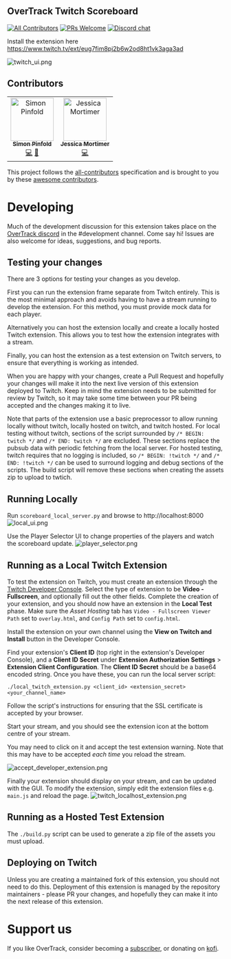 OverTrack Twitch Scoreboard
---

[![All Contributors](https://img.shields.io/badge/all_contributors-2-orange.svg?style=flat-square)](#contributors)
[![PRs Welcome](https://img.shields.io/badge/PRs-welcome-brightgreen.svg?style=flat-square)](http://makeapullrequest.com)
[![Discord chat](https://img.shields.io/badge/chat-on_discord-008080.svg?style=flat-square)](https://discord.gg/JywstAB)

Install the extension here
https://www.twitch.tv/ext/eug7fim8pj2b6w2od8ht1vk3aga3ad

![twitch_ui.png](https://raw.githubusercontent.com/overtrack-gg/overtrack-twitch-extension/readme-images/twitch_ui.png)

## Contributors
<!-- ALL-CONTRIBUTORS-LIST:START - Do not remove or modify this section -->
<!-- prettier-ignore -->
<table><tr><td align="center"><a href="https://github.com/synap5e"><img src="https://avatars0.githubusercontent.com/u/2515062?v=4" width="100px;" alt="Simon Pinfold"/><br /><sub><b>Simon Pinfold</b></sub></a><br /><a href="https://github.com/overtrack-gg/overtrack-twitch-extension/commits?author=synap5e" title="Code">💻</a> <a href="#design-synap5e" title="Design">🎨</a></td><td align="center"><a href="https://github.com/jess-sio"><img src="https://avatars3.githubusercontent.com/u/3945148?v=4" width="100px;" alt="Jessica Mortimer"/><br /><sub><b>Jessica Mortimer</b></sub></a><br /><a href="https://github.com/overtrack-gg/overtrack-twitch-extension/commits?author=jess-sio" title="Code">💻</a></td></tr></table>

<!-- ALL-CONTRIBUTORS-LIST:END -->

This project follows the [all-contributors](https://github.com/all-contributors/all-contributors) specification and is 
brought to you by these [awesome contributors](./CONTRIBUTORS.md).

# Developing

Much of the development discussion for this extension takes place on the [OverTrack discord](https://discord.gg/JywstAB) in the #development channel.
Come say hi!
Issues are also welcome for ideas, suggestions, and bug reports.

## Testing your changes
There are 3 options for testing your changes as you develop.

First you can run the extension frame separate from Twitch entirely. 
This is the most minimal approach and avoids having to have a stream running to develop the extension.
For this method, you must provide mock data for each player.

Alternatively you can host the extension locally and create a locally hosted Twitch extension.
This allows you to test how the extension integrates with a stream.

Finally, you can host the extension as a test extension on Twitch servers, to ensure that everything is working as intended.

When you are happy with your changes, create a Pull Request and hopefully your changes will make it into the next 
live version of this extension deployed to Twitch. Keep in mind the extension needs to be submitted for review by
Twitch, so it may take some time between your PR being accepted and the changes making it to live.

Note that parts of the extension use a basic preprocessor to allow running locally without twitch, locally hosted on twitch, and twitch hosted.
For local testing without twitch, sections of the script surrounded by
`/* BEGIN: twitch */` and `/* END: twitch */` are excluded. These sections replace the pubsub data with periodic fetching from the local server.
For hosted testing, twitch requires that no logging is included, so `/* BEGIN: !twitch */` and `/* END: !twitch */` can be used to surround 
logging and debug sections of the scripts. The build script will remove these sections when creating the assets zip to upload to twtich.

## Running Locally

Run `scoreboard_local_server.py` and browse to http://localhost:8000
![local_ui.png](https://raw.githubusercontent.com/overtrack-gg/overtrack-twitch-extension/readme-images/local_ui.png)

Use the Player Selector UI to change properties of the players and watch the scoreboard update.
![player_selector.png](https://raw.githubusercontent.com/overtrack-gg/overtrack-twitch-extension/readme-images/player_selector.png)


## Running as a Local Twitch Extension

To test the extension on Twitch, you must create an extension through the [Twitch Developer Console](https://dev.twitch.tv/console).
Select the type of extension to be **Video - Fullscreen**, and optionally fill out the other fields. 
Complete the creation of your extension, and you should now have an extension in the **Local Test** phase.
Make sure the *Asset Hosting* tab has `Video - Fullscreen Viewer Path` set to `overlay.html`, and `Config Path` set to `config.html`. 

Install the extension on your own channel using the **View on Twitch and Install** button in the Developer Console.

Find your extension's **Client ID** (top right in the extension's Developer Console), 
and a **Client ID Secret** under **Extension Authorization Settings** > **Extension Client Configuration**.
The **Client ID Secret** should be a base64 encoded string.
Once you have these, you can run the local server script:

`./local_twitch_extension.py <client_id> <extension_secret> <your_channel_name>` 

Follow the script's instructions for ensuring that the SSL certificate is accepted by your browser.

Start your stream, and you should see the extension icon at the bottom centre of your stream.

You may need to click on it and accept the test extension warning.
Note that this may have to be accepted *each time* you reload the stream.

![accept_developer_extension.png](https://raw.githubusercontent.com/overtrack-gg/overtrack-twitch-extension/readme-images/accept_developer_extension.png)


Finally your extension should display on your stream, and can be updated with the GUI. To modify the extension, simply edit the extension files
e.g. `main.js` and reload the page.
![twitch_localhost_extension.png](https://raw.githubusercontent.com/overtrack-gg/overtrack-twitch-extension/readme-images/twitch_localhost_extension.png)

## Running as a Hosted Test Extension

The `./build.py` script can be used to generate a zip file of the assets you must upload. 

## Deploying on Twitch

Unless you are creating a maintained fork of this extension, you should not need to do this.
Deployment of this extension is managed by the repository maintainers - please PR your changes, and hopefully they can make it into the next release of this extension.

# Support us

If you like OverTrack, consider becoming a [subscriber](https://overtrack.gg/subscribe), or donating on [kofi](https://ko-fi.com/synap5e).
